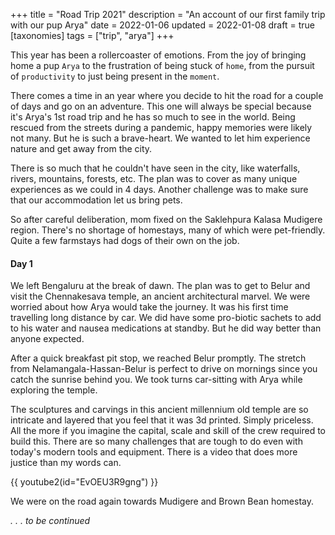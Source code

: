 +++
title = "Road Trip 2021"
description = "An account of our first family trip with our pup Arya"
date = 2022-01-06
updated = 2022-01-08
draft = true
[taxonomies]
tags = ["trip", "arya"]
+++

This year has been a rollercoaster of emotions. From the joy of bringing home a pup `Arya` to the frustration of being stuck of `home`, from the pursuit of `productivity` to just being present in the `moment`.

<!-- more -->

There comes a time in an year where you decide to hit the road for a couple of days and go on an adventure. This one will always be special because it's Arya's 1st road trip and he has so much to see in the world. Being rescued from the streets during a pandemic, happy memories were likely not many. But he is such a brave-heart. We wanted to let him experience nature and get away from the city.

There is so much that he couldn't have seen in the city, like waterfalls, rivers, mountains, forests, etc. The plan was to cover as many unique experiences as we could in 4 days. Another challenge was to make sure that our accommodation let us bring pets.

So after careful deliberation, mom fixed on the Saklehpura Kalasa Mudigere region. There's no shortage of homestays, many of which were pet-friendly. Quite a few farmstays had dogs of their own on the job.

#### Day 1

We left Bengaluru at the break of dawn. The plan was to get to Belur and visit the Chennakesava temple, an ancient architectural marvel. We were worried about how Arya would take the journey. It was his first time travelling long distance by car. We did have some pro-biotic sachets to add to his water and nausea medications at standby. But he did way better than anyone expected.

After a quick breakfast pit stop, we reached Belur promptly. The stretch from Nelamangala-Hassan-Belur is perfect to drive on mornings since you catch the sunrise behind you. We took turns car-sitting with Arya while exploring the temple.

The sculptures and carvings in this ancient millennium old temple are so intricate and layered that you feel that it was 3d printed. Simply priceless. All the more if you imagine the capital, scale and skill of the crew required to build this. There are so many challenges that are tough to do even with today's modern tools and equipment. There is a video that does more justice than my words can.

{{ youtube2(id="EvOEU3R9gng") }}

We were on the road again towards Mudigere and Brown Bean homestay.

_. . . to be continued_
